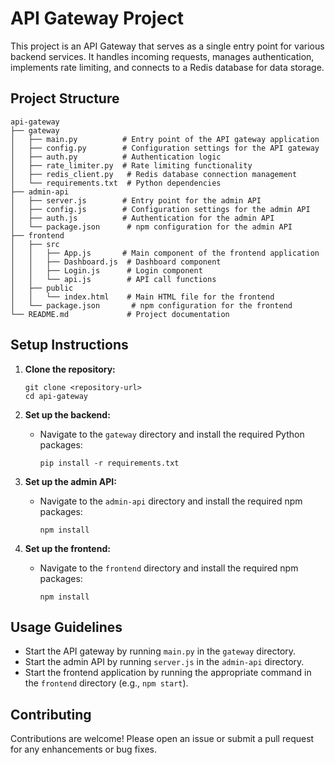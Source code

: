 # API Gateway Project

This project is an API Gateway that serves as a single entry point for various backend services. It handles incoming requests, manages authentication, implements rate limiting, and connects to a Redis database for data storage.

## Project Structure

```
api-gateway
├── gateway
│   ├── main.py          # Entry point of the API gateway application
│   ├── config.py        # Configuration settings for the API gateway
│   ├── auth.py          # Authentication logic
│   ├── rate_limiter.py  # Rate limiting functionality
│   ├── redis_client.py   # Redis database connection management
│   └── requirements.txt  # Python dependencies
├── admin-api
│   ├── server.js        # Entry point for the admin API
│   ├── config.js        # Configuration settings for the admin API
│   ├── auth.js          # Authentication for the admin API
│   └── package.json      # npm configuration for the admin API
├── frontend
│   ├── src
│   │   ├── App.js       # Main component of the frontend application
│   │   ├── Dashboard.js  # Dashboard component
│   │   ├── Login.js      # Login component
│   │   └── api.js        # API call functions
│   ├── public
│   │   └── index.html    # Main HTML file for the frontend
│   └── package.json       # npm configuration for the frontend
└── README.md             # Project documentation
```

## Setup Instructions

1. **Clone the repository:**

   ```
   git clone <repository-url>
   cd api-gateway
   ```

2. **Set up the backend:**

   - Navigate to the `gateway` directory and install the required Python packages:
     ```
     pip install -r requirements.txt
     ```

3. **Set up the admin API:**

   - Navigate to the `admin-api` directory and install the required npm packages:
     ```
     npm install
     ```

4. **Set up the frontend:**
   - Navigate to the `frontend` directory and install the required npm packages:
     ```
     npm install
     ```

## Usage Guidelines

- Start the API gateway by running `main.py` in the `gateway` directory.
- Start the admin API by running `server.js` in the `admin-api` directory.
- Start the frontend application by running the appropriate command in the `frontend` directory (e.g., `npm start`).

## Contributing

Contributions are welcome! Please open an issue or submit a pull request for any enhancements or bug fixes.

